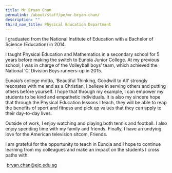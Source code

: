 ```yaml
---
title: Mr Bryan Chan
permalink: /about/staff/pe/mr-bryan-chan/
description: ""
third_nav_title: Physical Education Department
---
```






I graduated from the National Institute of Education with a Bachelor of Science (Education) in 2014.

I taught Physical Education and Mathematics in a secondary school for 5 years before making the switch to Eunoia Junior College. At my previous school, I was in charge of the Volleyball boys’ team, which achieved the National ‘C’ Division Boys runners-up in 2015.

Eunoia’s college motto, ‘Beautiful Thinking, Goodwill to All’ strongly resonates with me and as a Christian, I believe in serving others and putting others before yourself. I hope that through my example, I can empower my students to be kind and empathetic individuals. It is also my sincere hope that through the Physical Education lessons I teach, they will be able to reap the benefits of sport and fitness and pick up values that they can apply to their day-to-day lives.

Outside of work, I enjoy watching and playing both tennis and football. I also enjoy spending time with my family and friends. Finally, I have an undying love for the American television sitcom, Friends.

I am grateful for the opportunity to teach in Eunoia and I hope to continue learning from my colleagues and make an impact on the students I cross paths with.

 [bryan.chan@ejc.edu.sg](mailto:karine.teo@ejc.edu.sg)